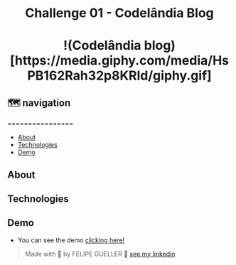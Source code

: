 <h1 align="center"> Challenge 01 - Codelândia Blog</h1>

<h1 align="center">
  !(Codelândia blog)[https://media.giphy.com/media/HsPB162Rah32p8KRld/giphy.gif]
</h1>


## 🗺️ navigation 
================
  - [About](#about)
  - [Technologies](#technologies)
  - [Demo](#demo)

## About

## Technologies

## Demo 

 - You can see the demo [clicking here!](https://felipegueller.github.io/desafios-codelandia/desafio1/)

> Made with 💖 by FELIPE GUELLER 👋 [see my linkedin](https://www.linkedin.com/in/felipegueller/)